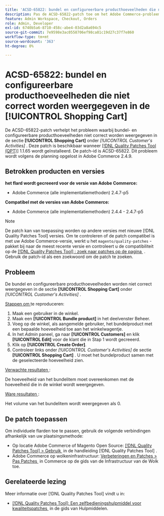 ```yaml
---
title: 'ACSD-65822: bundel en configureerbare producthoeveelheden die niet correct in het winkelwagentje zijn weergegeven'
description: Pas de ACSD-65822-patch toe om het Adobe Commerce-probleem op te lossen, waarbij de hoeveelheid in het gedeelte Winkelwagentje van de klant in het beheerpaneel als 0 werd weergegeven bij het toevoegen van bundelproducten.
feature: Admin Workspace, Checkout, Orders
role: Admin, Developer
exl-id: 6740b5a6-8710-458c-abe4-03d2a8a694c5
source-git-commit: 7e9598e3ac0558706ef98ca81c19d27c37f7e860
workflow-type: tm+mt
source-wordcount: '363'
ht-degree: 0%

---
```


# ACSD-65822: bundel en configureerbare producthoeveelheden die niet correct worden weergegeven in de [!UICONTROL Shopping Cart]

De ACSD-65822-patch verhelpt het probleem waarbij bundel- en configureerbare producthoeveelheden niet correct worden weergegeven in de sectie **[!UICONTROL Shopping Cart]** onder *[!UICONTROL Customer's Activities]* . Deze patch is beschikbaar wanneer [[!DNL Quality Patches Tool (QPT)]](/help/tools/quality-patches-tool/quality-patches-tool-to-self-serve-quality-patches.md) 1.1.65 wordt geïnstalleerd. De patch-id is ACSD-65822. Dit probleem wordt volgens de planning opgelost in Adobe Commerce 2.4.9.

## Betrokken producten en versies

**het flard wordt gecreeerd voor de versie van Adobe Commerce:**

* Adobe Commerce (alle implementatiemethoden) 2.4.7-p5

**Compatibel met de versies van Adobe Commerce:**

* Adobe Commerce (alle implementatiemethoden) 2.4.4 - 2.4.7-p5

>[!NOTE]
>
>De patch kan van toepassing worden op andere versies met nieuwe [!DNL Quality Patches Tool] versies. Om te controleren of de patch compatibel is met uw Adobe Commerce-versie, werkt u het `magento/quality-patches` -pakket bij naar de meest recente versie en controleert u de compatibiliteit op de [[!DNL Quality Patches Tool] : zoek naar patches op de pagina &#x200B;](https://experienceleague.adobe.com/tools/commerce-quality-patches/index.html?lang=nl-NL) . Gebruik de patch-id als een zoekwoord om de patch te zoeken.

## Probleem

De bundel en configureerbare producthoeveelheden worden niet correct weergegeven in de sectie **[!UICONTROL Shopping Cart]** onder *[!UICONTROL Customer's Activities]* .

<u> Stappen om </u> te reproduceren:

1. Maak een gebruiker in de winkel.
2. Maak een **[!UICONTROL Bundle product]** in het deelvenster Beheer.
3. Voeg op de winkel, als aangemelde gebruiker, het bundelproduct met een bepaalde hoeveelheid toe aan het winkelwagentje.
4. In het *Admin* paneel, ga naar **[!UICONTROL Customers]** en klik **[!UICONTROL Edit]** voor de klant die in Stap 1 wordt gecreeerd.
5. Klik op **[!UICONTROL Create Order]**.
6. Controleer links onder *[!UICONTROL Customer's Activities]* de sectie **[!UICONTROL Shopping Cart]** . U moet het bundelproduct samen met de geselecteerde hoeveelheid zien.

<u> Verwachte resultaten </u>:

De hoeveelheid van het bundelitem moet overeenkomen met de hoeveelheid die in de winkel wordt weergegeven.

<u> Ware resultaten </u>:

Het volume van het bundelitem wordt weergegeven als 0.

## De patch toepassen

Om individuele flarden toe te passen, gebruik de volgende verbindingen afhankelijk van uw plaatsingsmethode:

* Op locatie Adobe Commerce of Magento Open Source: [[!DNL Quality Patches Tool] > Gebruik &#x200B;](/help/tools/quality-patches-tool/usage.md) in de handleiding [!DNL Quality Patches Tool] .
* Adobe Commerce op wolkeninfrastructuur: [&#x200B; Verbeteringen en Patches > Pas Patches &#x200B;](https://experienceleague.adobe.com/docs/commerce-cloud-service/user-guide/develop/upgrade/apply-patches.html?lang=nl-NL) in Commerce op de gids van de Infrastructuur van de Wolk toe.

## Gerelateerde lezing

Meer informatie over [!DNL Quality Patches Tool] vindt u in:

* [[!DNL Quality Patches Tool]: Een zelfbedieningshulpmiddel voor kwaliteitspatches &#x200B;](/help/tools/quality-patches-tool/quality-patches-tool-to-self-serve-quality-patches.md) in de gids van Hulpmiddelen.
